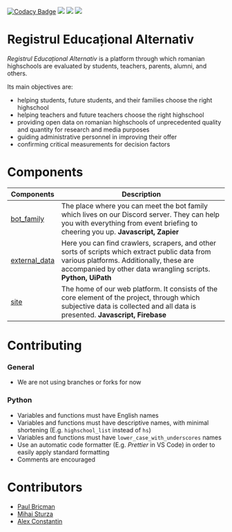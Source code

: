 [![Codacy Badge](https://api.codacy.com/project/badge/Grade/6cd3105f2f35415789a33210ac3df688)](https://www.codacy.com/app/paubric/real?utm_source=github.com&amp;utm_medium=referral&amp;utm_content=paubric/real&amp;utm_campaign=Badge_Grade)
![](https://img.shields.io/github/last-commit/paubric/real)
![](https://img.shields.io/github/contributors/paubric/real)
![](https://travis-ci.org/paubric/real.svg?branch=master)
# Registrul Educațional Alternativ


_Registrul Educațional Alternativ_ is a platform through which romanian highschools are evaluated by students, teachers, parents, alumni, and others.

Its main objectives are:

- helping students, future students, and their families choose the right highschool
- helping teachers and future teachers choose the right highschool
- providing open data on romanian highschools of unprecedented quality and quantity for research and media purposes
- guiding administrative personnel in improving their offer
- confirming critical measurements for decision factors

# Components

| Components                                                                 | Description                                                                                                                                                                                                        |
| -------------------------------------------------------------------------- | ------------------------------------------------------------------------------------------------------------------------------------------------------------------------------------------------------------------ |
| [bot_family](https://github.com/paubric/real/tree/master/bot_family)         | The place where you can meet the bot family which lives on our Discord server. They can help you with everything from event briefing to cheering you up. **Javascript, Zapier**                                                  |
| [external_data](https://github.com/paubric/real/tree/master/external_data) | Here you can find crawlers, scrapers, and other sorts of scripts which extract public data from various platforms. Additionally, these are accompanied by other data wrangling scripts. **Python, UiPath** |
| [site](https://github.com/paubric/real/tree/master/site) | The home of our web platform. It consists of the core element of the project, through which subjective data is collected and all data is presented. **Javascript, Firebase** |

# Contributing
### General
- We are not using branches or forks for now

### Python
- Variables and functions must have English names
- Variables and functions must have descriptive names, with minimal shortening (E.g. `highschool_list` instead of `hs`)
- Variables and functions must have `lower_case_with_underscores` names
- Use an automatic code formatter (E.g. *Prettier* in VS Code) in order to easily apply standard formatting
- Comments are encouraged

# Contributors
- [Paul Bricman](github.com/paubric)
- [Mihai Sturza](github.com/sturzamihai)
- [Alex Constantin](github.com/xfde)
